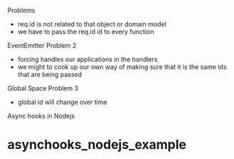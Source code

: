 
 Problems
- req.id is not related to that object or domain model
- we have to pass the req.id id to every function 

EventEmitter
 Problem 2
 -  forcing handles our applications in the handlers
 -  we might to cook up our own way of making sure that it is the same ids that are being passed

  Global Space
Problem 3
 - global id will change over time 

Async hooks in Nodejs
# asynchooks_nodejs_example

